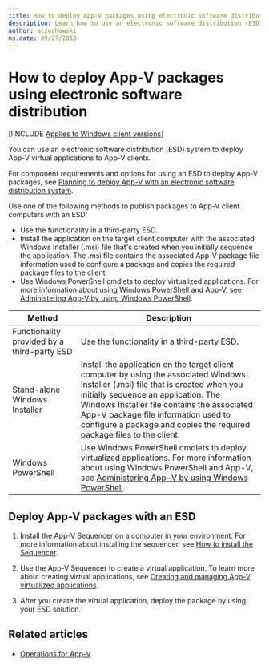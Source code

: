 ```yaml
---
title: How to deploy App-V packages using electronic software distribution (Windows 10/11)
description: Learn how to use an electronic software distribution (ESD) system to deploy App-V virtual applications to App-V clients.
author: aczechowski
ms.date: 09/27/2018
---
```


# How to deploy App-V packages using electronic software distribution

[!INCLUDE [Applies to Windows client versions](../includes/applies-to-windows-client-versions.md)]

You can use an electronic software distribution (ESD) system to deploy App-V virtual applications to App-V clients.

For component requirements and options for using an ESD to deploy App-V packages, see [Planning to deploy App-V with an electronic software distribution system](appv-planning-to-deploy-appv-with-electronic-software-distribution-solutions.md).

Use one of the following methods to publish packages to App-V client computers with an ESD:

- Use the functionality in a third-party ESD.
- Install the application on the target client computer with the associated Windows Installer (.msi) file that's created when you initially sequence the application. The .msi file contains the associated App-V package file information used to configure a package and copies the required package files to the client.
- Use Windows PowerShell cmdlets to deploy virtualized applications. For more information about using Windows PowerShell and App-V, see [Administering App-V by using Windows PowerShell](appv-administering-appv-with-powershell.md).

| Method | Description |
|---|---|
| Functionality provided by a third-party ESD | Use the functionality in a third-party ESD.|
| Stand-alone Windows Installer | Install the application on the target client computer by using the associated Windows Installer (.msi) file that is created when you initially sequence an application. The Windows Installer file contains the associated App-V package file information used to configure a package and copies the required package files to the client. |
| Windows PowerShell | Use Windows PowerShell cmdlets to deploy virtualized applications. For more information about using Windows PowerShell and App-V, see [Administering App-V by using Windows PowerShell](appv-administering-appv-with-powershell.md).|

## Deploy App-V packages with an ESD

1. Install the App-V Sequencer on a computer in your environment. For more information about installing the sequencer, see [How to install the Sequencer](appv-install-the-sequencer.md).

2. Use the App-V Sequencer to create a virtual application. To learn more about creating virtual applications, see [Creating and managing App-V virtualized applications](appv-creating-and-managing-virtualized-applications.md).

3. After you create the virtual application, deploy the package by using your ESD solution.





## Related articles

- [Operations for App-V](appv-operations.md)

